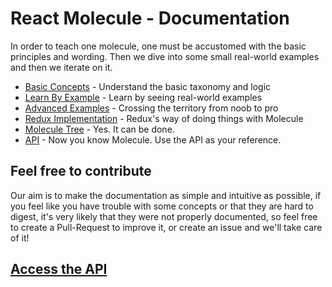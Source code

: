 # React Molecule - Documentation

In order to teach one molecule, one must be accustomed with the basic principles and wording. Then we dive into some small real-world examples and then we iterate on it.

- [Basic Concepts](./CONCEPTS.md) - Understand the basic taxonomy and logic
- [Learn By Example](./EXAMPLES.md) - Learn by seeing real-world examples
- [Advanced Examples](./ADVANCED.md) - Crossing the territory from noob to pro
- [Redux Implementation](./REDUX.md) - Redux's way of doing things with Molecule
- [Molecule Tree](./MOLECULE_TREE.md) - Yes. It can be done.
- [API](./API.md) - Now you know Molecule. Use the API as your reference.

## Feel free to contribute

Our aim is to make the documentation as simple and intuitive as possible, if you feel like you have trouble with some concepts or that they are hard to digest, it's very likely that they were not properly documented, so feel free to create a Pull-Request to improve it, or create an issue and we'll take care of it!

## [Access the API](./API.md)
